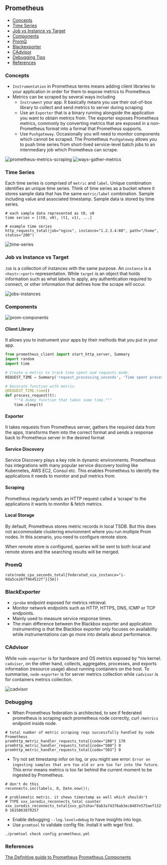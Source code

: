 ## Prometheus

- [Concepts](#concepts)
- [Time Series](#time-series)
- [Job vs Instance vs Target](#job-instance-target)
- [Components](#components)
- [PromQ](#promq)
- [Blackexporter](#blackexporter)
- [CAdvisor](#cadvisor)
- [Debugging Tips](#debugging)
- [References](#references)

### Concepts

- `Instrumentation` in Prometheus terms means adding client libraries to your application in order for them to expose metrics to Prometheus
- Metrics can be scraped by several ways including
  - `Instrument` your app. It basically means you use their out-of-box library to collect and send metrics to server during scraping
  - Use an `Exporter` that is a binary running alongside the application you want to obtain metrics from. The exporter exposes Prometheus metrics, commonly by converting metrics that are exposed in a non-Prometheus format into a format that Prometheus supports.
  - Use `Pushgateway`. Occasionally you will need to monitor components which cannot be scraped. The Prometheus `Pushgateway` allows you to push time series from short-lived service-level batch jobs to an intermediary job which Prometheus can scrape.

![prometheus-metrics-scraping](prometheus-metrics-scraping.png)
![ways-gather-metrics](ways-gather-metrics.png)

### Time Series

Each time series is comprised of `metric` and `label`. Unique combination identifies an unique time series. Think of time series as a bucket where it stores sample data that has the same `metric/label` combination. Sample including value and associated timestamp. Sample data is stored by time series.

```
# each sample data represented as t0, v0
time series = [(t0, v0), (t1, v1), ...]

# example time series
http_requests_total(job="nginx", instance="1.2.3.4:80", path="/home", status="200")
```

![time-series](./time-series.png)

### Job vs Instance vs Target

`Job` is a collection of instances with the same purpose. An `instance` is a `<host>:<port>` representation. While `target` is an object that holds information such as what labels to apply, any authentication required to connect, or other information that defines how the scrape will occur.

![jobs-instances](jobs-instances.png)

### Components

![prom-components](prom-components.png)

#### Client Library

It allows you to instrument your apps by their methods that you put in your app.

```python
from prometheus_client import start_http_server, Summary
import random
import time

# Create a metric to track time spent and requests made.
REQUEST_TIME = Summary('request_processing_seconds', 'Time spent processing request')

# Decorate function with metric.
@REQUEST_TIME.time()
def process_request(t):
    """A dummy function that takes some time."""
    time.sleep(t)
```

#### Exporter

It takes requests from Prometheus server, gathers the required data from the apps, transforms them into the correct format and sends a response back to Prometheus server in the desired format

#### Service Discovery

Service Discovery plays a key role in dynamic environments. Prometheus has integrations with many popular service discovery tooling like Kubernetes, AWS EC2, Consul etc. This enables Prometheus to identify the applications it needs to monitor and pull metrics from.

#### Scraping

Prometheus regularly sends an HTTP request called a ‘scrape’ to the applications it wants to monitor & fetch metrics.

#### Local Storage

By default, Prometheus stores metric records in local TSDB. But this does not accommodate clustering envrionment where you run multiple Prom nodes. In this scenario, you need to configure remote store.

When remote store is configured, queries will be sent to both local and remote stores and the searching results will be merged.

### PromQ

```
rate(node_cpu_seconds_total{federated_via_instance="i-0da5ce26ff964522f"}[5m])
```

### BlackExporter

- `/probe` endpoint exposed for metrics retrieval.
- Monitor network endpoints such as HTTP, HTTPS, DNS, ICMP or TCP endpoints.
- Mainly used to measure service response times.
- The main difference between the Blackbox exporter and application instrumenting is that the Blackbox exporter only focuses on availability while instrumentations can go more into details about performance.

### CAdvisor

While `node-exporter` is for hardware and OS metrics exposed by *nix kernel. `cadvisor`, on the other hand, collects, aggregates, processes, and exports information (resource usage) about running containers on the host. To summarise, `node-exporter` is for server metrics collection while `cadvisor` is for containers metrics collection.

![cadvisor](cadvisor.png)

### Debugging

- When Prometheus federation is architected, to see if federated prometheus is scraping each prometheus node correctly, curl `/metrics` endpoint inside node.
```
# total number of metric scraping reqs successfully handled by node Prometheus
promhttp_metric_handler_requests_total{code="200"} 170
promhttp_metric_handler_requests_total{code="500"} 0
promhttp_metric_handler_requests_total{code="503"} 0
```
- Try not set timestamp infor on log, or you might see error: `Error on ingesting samples that are too old or are too far into the future`. This error means metrics is too far behind the current moment to be ingested by Prometheus.

```
# don't do this
reconnects.inc(labels, 0, Date.now());

# problematic metric. it shows timestamp as well which shouldn't
# TYPE xxx_ioredis_reconnects_total counter
xxx_ioredis_reconnects_total{xxx_gitsha="8ab3a74376ab3ec8407e575aef132fbea5ccc739"} 0 1615863870257
```
- Enable debugging `--log.level=debug` to have insights into logs.
- Use `promtool` to validate config file. Install it with wget first.
```
./promtool check config prometheus.yml
```

### References

[The Definitive guide to Prometheus](https://devconnected.com/the-definitive-guide-to-prometheus-in-2019/#c_Jobs_Instances)
[Prometheus Components](https://samirbehara.com/2019/05/30/cloud-native-monitoring-with-prometheus/)
